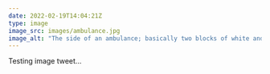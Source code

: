 ```yaml
---
date: 2022-02-19T14:04:21Z
type: image
image_src: images/ambulance.jpg
image_alt: "The side of an ambulance; basically two blocks of white and red paint"
---
```

Testing image tweet...
